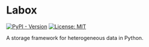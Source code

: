 # Labox

[![PyPI - Version](https://img.shields.io/pypi/v/labox.svg)](https://pypi.org/project/labox)
[![License: MIT](https://img.shields.io/badge/License-MIT-yellow.svg)](https://opensource.org/licenses/MIT)

A storage framework for heterogeneous data in Python.
